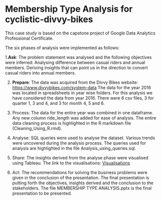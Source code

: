 # Membership Type Analysis for cyclistic-divvy-bikes

This case study is based on the capstone project of Google Data Analytics Professional Certificate.

The six phases of analysis were implemented as follows:

1.**Ask**:
The problem statement was analysed and the following objectives were inferred:
Analysing difference between casual riders and annual members.
Deriving insights that can point us in the direction to convert casual riders into annual members.

2. **Prepare**:
The data was acquired from the Divvy Bikes website: https://www.divvybikes.com/system-data
The data for the year 2016 was located in spreadsheets in year wise folders.
For this analysis we have considered the data from year 2016. There were 6 csv files, 3 for quarter 1, 3 and 4, and 3 for month 4, 5 and 6.

3. Process:
The data for the entire year was combined in one dataframe. Any new column ride_length was added for ease of analysis. The entire data cleaning process is highlighted in the R markdown file (Cleaning_Using_R.rmd).

4. Analyse:
SQL queries were used to analyse the dataset. Various trends were uncovered during the analysis process. The queries used for analysis are highlighted in the file Analysis_using_queries.sql.

5. Share:
The insights derived from the analyse phase were visualised using Tableau. The link to the visualisations:
[Visualisations](https://public.tableau.com/views/MembershipTypeAnalysisforcyclistic-divvy-bikes/AVERAGERIDELENGTHVSWEEKDAY?:language=en-US&:display_count=n&:origin=viz_share_link)

6. Act:
The recommendations for solving the business problems were given in the conclusion of the presentation. The final presentation is putting forth the objectives, insights derived and the conclusion to the stakeholders.
The file MEMBERSHIP TYPE ANALYSIS.pptx is the final presentation to be presented.


